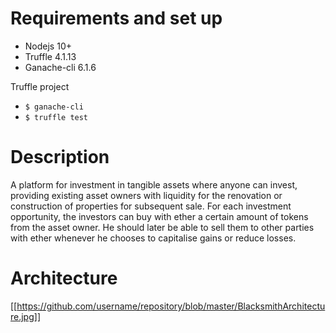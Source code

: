 # Requirements and set up
  * Nodejs 10+
  * Truffle 4.1.13
  * Ganache-cli 6.1.6

Truffle project
  * `$ ganache-cli`
  * `$ truffle test`

# Description
A platform for investment in tangible assets where anyone can
invest, providing existing asset owners with liquidity for the renovation or construction
of properties for subsequent sale.
For each investment opportunity, the investors can buy with ether a certain amount of
tokens from the asset owner. He should later be able to sell them to other parties with
ether whenever he chooses to capitalise gains or reduce losses.

# Architecture
[[https://github.com/username/repository/blob/master/BlacksmithArchitecture.jpg]]
